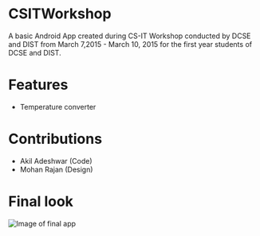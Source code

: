 # CSITWorkshop
A basic Android App created during CS-IT Workshop conducted by DCSE and DIST from March 7,2015 - March 10, 2015 for the first year students
of DCSE and DIST.

# Features
* Temperature converter

# Contributions
* Akil Adeshwar (Code)
* Mohan Rajan (Design)

# Final look

![Image of final app](https://github.com/faizaanceg/CSITWorkshop/blob/master/app/src/main/res/drawable/layout-2015-04-16-080136.png)
